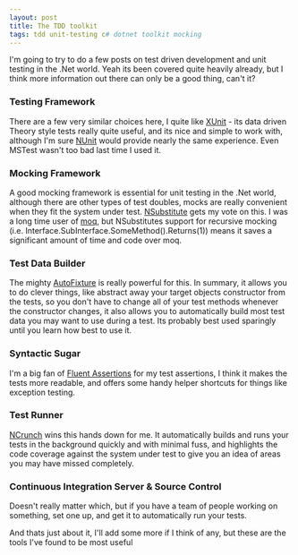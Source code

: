 ```yaml
---
layout: post
title: The TDD toolkit
tags: tdd unit-testing c# dotnet toolkit mocking 
---
```


I'm going to try to do a few posts on test driven development and unit testing in the .Net world. Yeah its been covered quite heavily already, but I think more information out there can only be a good thing, can't it?

### Testing Framework
There are a few very similar choices here, I quite like [XUnit](https://xunit.github.io/) - its data driven Theory style tests really quite useful, and its nice and simple to work with, although I'm sure [NUnit](http://nunit.org/) would provide nearly the same experience. Even MSTest wasn't too bad last time I used it.

### Mocking Framework
A good mocking framework is essential for unit testing in the .Net world, although there are other types of test doubles, mocks are really convenient when they fit the system under test. [NSubstitute](http://nsubstitute.github.io/) gets my vote on this. I was a long time user of [moq](https://github.com/Moq/moq4/wiki/Quickstart), but NSubstitutes support for recursive mocking (i.e. Interface.SubInterface.SomeMethod().Returns(1)) means it saves a significant amount of time and code over moq.

### Test Data Builder
The mighty [AutoFixture](https://github.com/AutoFixture/AutoFixture) is really powerful for this. In summary, it allows you to do clever things, like abstract away your target objects constructor from the tests, so you don't have to change all of your test methods whenever the constructor changes, it also allows you to automatically build most test data you may want to use during a test. Its probably best used sparingly until you learn how best to use it. 

### Syntactic Sugar
I'm a big fan of [Fluent Assertions](http://fluentassertions.com/) for my test assertions, I think it makes the tests more readable, and offers some handy helper shortcuts for things like exception testing.

### Test Runner
[NCrunch](http://www.ncrunch.net/) wins this hands down for me. It automatically builds and runs your tests in the background quickly and with minimal fuss, and highlights the code coverage against the system under test to give you an idea of areas you may have missed completely.  

### Continuous Integration Server & Source Control
Doesn't really matter which, but if you have a team of people working on something, set one up, and get it to automatically run your tests. 

And thats just about it, I'll add some more if I think of any, but these are the tools I've found to be most useful 


